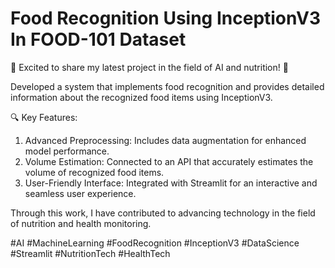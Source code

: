 # Food Recognition Using InceptionV3 In FOOD-101 Dataset 

🚀 Excited to share my latest project in the field of AI and nutrition! 🚀

Developed a system that implements food recognition and provides detailed information about the recognized food items using InceptionV3.

🔍 Key Features:

   1) Advanced Preprocessing: Includes data augmentation for enhanced model performance.
   2) Volume Estimation: Connected to an API that accurately estimates the volume of recognized food items.
   3) User-Friendly Interface: Integrated with Streamlit for an interactive and seamless user experience.

Through this work, I have contributed to advancing technology in the field of nutrition and health monitoring.

#AI #MachineLearning #FoodRecognition #InceptionV3 #DataScience #Streamlit #NutritionTech #HealthTech
